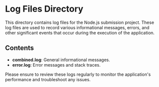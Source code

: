 # Log Files Directory

This directory contains log files for the Node.js submission project. These log files are used to record various informational messages, errors, and other significant events that occur during the execution of the application.

## Contents

- **combined.log**: General informational messages.
- **error.log**: Error messages and stack traces.

Please ensure to review these logs regularly to monitor the application's performance and troubleshoot any issues.
